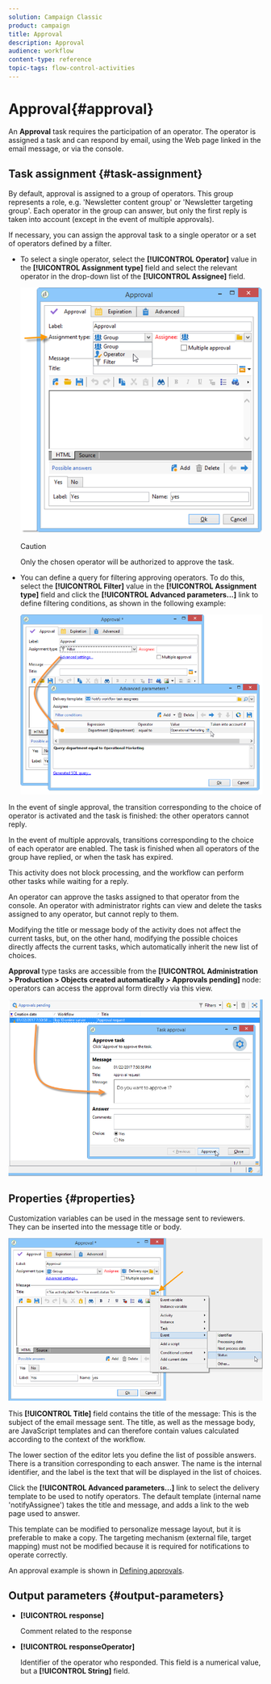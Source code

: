 ```yaml
---
solution: Campaign Classic
product: campaign
title: Approval
description: Approval
audience: workflow
content-type: reference
topic-tags: flow-control-activities
---
```


# Approval{#approval}

An **Approval** task requires the participation of an operator. The operator is assigned a task and can respond by email, using the Web page linked in the email message, or via the console.

## Task assignment {#task-assignment}

By default, approval is assigned to a group of operators. This group represents a role, e.g. 'Newsletter content group' or 'Newsletter targeting group'. Each operator in the group can answer, but only the first reply is taken into account (except in the event of multiple approvals).

If necessary, you can assign the approval task to a single operator or a set of operators defined by a filter.

* To select a single operator, select the **[!UICONTROL Operator]** value in the **[!UICONTROL Assignment type]** field and select the relevant operator in the drop-down list of the **[!UICONTROL Assignee]** field.

  ![](assets/s_advuser_validation_box_assign.png)

  >[!CAUTION]
  >
  >Only the chosen operator will be authorized to approve the task.

* You can define a query for filtering approving operators. To do this, select the **[!UICONTROL Filter]** value in the **[!UICONTROL Assignment type]** field and click the **[!UICONTROL Advanced parameters...]** link to define filtering conditions, as shown in the following example:

  ![](assets/s_advuser_validation_box_filter.png)

In the event of single approval, the transition corresponding to the choice of operator is activated and the task is finished: the other operators cannot reply.

In the event of multiple approvals, transitions corresponding to the choice of each operator are enabled. The task is finished when all operators of the group have replied, or when the task has expired.

This activity does not block processing, and the workflow can perform other tasks while waiting for a reply.

An operator can approve the tasks assigned to that operator from the console. An operator with administrator rights can view and delete the tasks assigned to any operator, but cannot reply to them.

Modifying the title or message body of the activity does not affect the current tasks, but, on the other hand, modifying the possible choices directly affects the current tasks, which automatically inherit the new list of choices.

**Approval** type tasks are accessible from the **[!UICONTROL Administration > Production > Objects created automatically > Approvals pending]** node: operators can access the approval form directly via this view.

![](assets/s_advuser_validation_from_console.png)

## Properties {#properties}

Customization variables can be used in the message sent to reviewers. They can be inserted into the message title or body.

![](assets/edit_validation.png)

This **[!UICONTROL Title]** field contains the title of the message: This is the subject of the email message sent. The title, as well as the message body, are JavaScript templates and can therefore contain values calculated according to the context of the workflow.

The lower section of the editor lets you define the list of possible answers. There is a transition corresponding to each answer. The name is the internal identifier, and the label is the text that will be displayed in the list of choices.

Click the **[!UICONTROL Advanced parameters...]** link to select the delivery template to be used to notify operators. The default template (internal name 'notifyAssignee') takes the title and message, and adds a link to the web page used to answer.

This template can be modified to personalize message layout, but it is preferable to make a copy. The targeting mechanism (external file, target mapping) must not be modified because it is required for notifications to operate correctly.

An approval example is shown in [Defining approvals](../../workflow/using/defining-approvals.md).

## Output parameters {#output-parameters}

* **[!UICONTROL response]**

  Comment related to the response

* **[!UICONTROL responseOperator]**

  Identifier of the operator who responded. This field is a numerical value, but a **[!UICONTROL String]** field.

